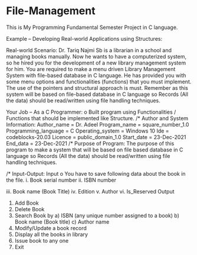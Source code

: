# File-Management
This is My Programming Fundamental Semester Project in C language.

Example – Developing Real-world Applications using Structures:

Real-world Scenario:
Dr. Tariq Najmi Sb is a librarian in a school and managing books manually. Now he wants
to have a computerized system, so he hired you for the development of a new library
management system for him. You are required to make a menu driven Library
Management System with file-based database in C language. He has provided you with
some menu options and functionalities (functions) that you must implement. The use of
the pointers and structural approach is must. Remember as this system will be based on
file-based database in C language so Records (All the data) should be read/written using
file handling techniques.

Your Job – As a C Programmer:
o Built program using Functionalities / Functions that should be implemented like
Structure.
/* Author and System Information:
Author_name = Dr. Adeel
Program_name = square_number_1.0
Programming_language = C
Operating_system = Windows 10
Ide = codeblocks-20.03
Licence = public_domain_1.0
Start_date = 23-Dec-2021
End_data = 23-Dec-2021
/* Purpose of Program:
The purpose of this program to make a system that will be based on file based
database in C language so
Records (All the data) should be read/written using file handling techniques.

/* Input-Output:
Input
o You have to save following data about the book in the file.
i. Book serial number
ii. ISBN number

iii. Book name (Book Title)
iv. Edition
v. Author
vi. Is_Reserved
Output
1. Add Book
2. Delete Book
3. Search Book by
a) ISBN (any unique number assigned to a book)
b) Book name (Book title)
c) Author name
4. Modify/Update a book record
5. Display all the books in library
6. Issue book to any one
7. Exit
